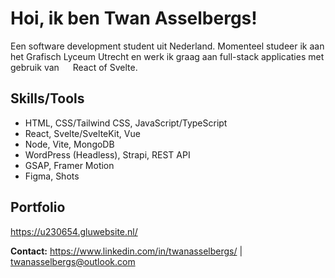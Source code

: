 # Hoi, ik ben Twan Asselbergs!

Een software development student uit Nederland. Momenteel studeer ik aan het Grafisch Lyceum Utrecht en werk ik graag aan full-stack applicaties met gebruik van <img src="https://cdn.jsdelivr.net/gh/devicons/devicon/icons/react/react-original.svg" width="14" height="14"/> React of Svelte.

## Skills/Tools
- HTML, CSS/Tailwind CSS, JavaScript/TypeScript
- React, Svelte/SvelteKit, Vue
- Node, Vite, MongoDB
- WordPress (Headless), Strapi, REST API
- GSAP, Framer Motion
- Figma, Shots

## Portfolio

https://u230654.gluwebsite.nl/

**Contact:** https://www.linkedin.com/in/twanasselbergs/ | twanasselbergs@outlook.com
